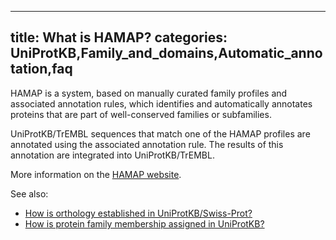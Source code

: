 
---
title: What is HAMAP?
categories: UniProtKB,Family_and_domains,Automatic_annotation,faq
---

HAMAP is a system, based on manually curated family profiles and associated annotation rules, which identifies and automatically annotates proteins that are part of well-conserved families or subfamilies.

UniProtKB/TrEMBL sequences that match one of the HAMAP profiles are annotated using the associated annotation rule. The results of this annotation are integrated into UniProtKB/TrEMBL.

More information on the [HAMAP website](http://hamap.expasy.org/).

See also:

*   [How is orthology established in UniProtKB/Swiss-Prot?](http://www.uniprot.org/faq/39)
*   [How is protein family membership assigned in UniProtKB?](http://www.uniprot.org/faq/41)
        
